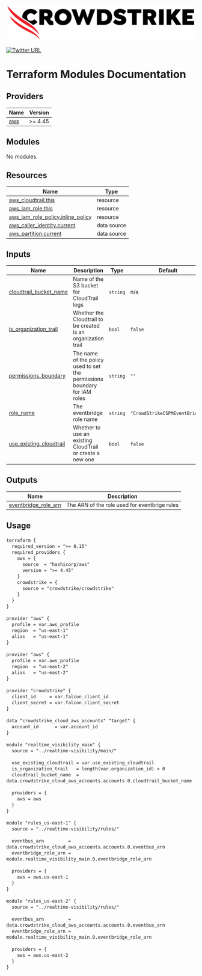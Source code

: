 <!-- BEGIN_TF_DOCS -->
![CrowdStrike FalconPy](https://raw.githubusercontent.com/CrowdStrike/falconpy/main/docs/asset/cs-logo.png)

[![Twitter URL](https://img.shields.io/twitter/url?label=Follow%20%40CrowdStrike&style=social&url=https%3A%2F%2Ftwitter.com%2FCrowdStrike)](https://twitter.com/CrowdStrike)<br/>

# Terraform Modules Documentation

## Providers

| Name | Version |
|------|---------|
| <a name="provider_aws"></a> [aws](#provider\_aws) | >= 4.45 |
## Modules

No modules.
## Resources

| Name | Type |
|------|------|
| [aws_cloudtrail.this](https://registry.terraform.io/providers/hashicorp/aws/latest/docs/resources/cloudtrail) | resource |
| [aws_iam_role.this](https://registry.terraform.io/providers/hashicorp/aws/latest/docs/resources/iam_role) | resource |
| [aws_iam_role_policy.inline_policy](https://registry.terraform.io/providers/hashicorp/aws/latest/docs/resources/iam_role_policy) | resource |
| [aws_caller_identity.current](https://registry.terraform.io/providers/hashicorp/aws/latest/docs/data-sources/caller_identity) | data source |
| [aws_partition.current](https://registry.terraform.io/providers/hashicorp/aws/latest/docs/data-sources/partition) | data source |
## Inputs

| Name | Description | Type | Default | Required |
|------|-------------|------|---------|:--------:|
| <a name="input_cloudtrail_bucket_name"></a> [cloudtrail\_bucket\_name](#input\_cloudtrail\_bucket\_name) | Name of the S3 bucket for CloudTrail logs | `string` | n/a | yes |
| <a name="input_is_organization_trail"></a> [is\_organization\_trail](#input\_is\_organization\_trail) | Whether the Cloudtrail to be created is an organization trail | `bool` | `false` | no |
| <a name="input_permissions_boundary"></a> [permissions\_boundary](#input\_permissions\_boundary) | The name of the policy used to set the permissions boundary for IAM roles | `string` | `""` | no |
| <a name="input_role_name"></a> [role\_name](#input\_role\_name) | The eventbridge role name | `string` | `"CrowdStrikeCSPMEventBridge"` | no |
| <a name="input_use_existing_cloudtrail"></a> [use\_existing\_cloudtrail](#input\_use\_existing\_cloudtrail) | Whether to use an existing CloudTrail or create a new one | `bool` | `false` | no |
## Outputs

| Name | Description |
|------|-------------|
| <a name="output_eventbridge_role_arn"></a> [eventbridge\_role\_arn](#output\_eventbridge\_role\_arn) | The ARN of the role used for eventbrige rules |

## Usage

```hcl
terraform {
  required_version = ">= 0.15"
  required_providers {
    aws = {
      source  = "hashicorp/aws"
      version = ">= 4.45"
    }
    crowdstrike = {
      source = "crowdstrike/crowdstrike"
    }
  }
}

provider "aws" {
  profile = var.aws_profile
  region  = "us-east-1"
  alias   = "us-east-1"
}

provider "aws" {
  profile = var.aws_profile
  region  = "us-east-2"
  alias   = "us-east-2"
}

provider "crowdstrike" {
  client_id     = var.falcon_client_id
  client_secret = var.falcon_client_secret
}

data "crowdstrike_cloud_aws_accounts" "target" {
  account_id      = var.account_id
}

module "realtime_visibility_main" {
  source = "../realtime-visibility/main/"

  use_existing_cloudtrail = var.use_existing_cloudtrail
  is_organization_trail   = length(var.organization_id) > 0
  cloudtrail_bucket_name  = data.crowdstrike_cloud_aws_accounts.accounts.0.cloudtrail_bucket_name

  providers = {
    aws = aws
  }
}

module "rules_us-east-1" {
  source = "../realtime-visibility/rules/"

  eventbus_arn         = data.crowdstrike_cloud_aws_accounts.accounts.0.eventbus_arn
  eventbridge_role_arn = module.realtime_visibility_main.0.eventbridge_role_arn

  providers = {
    aws = aws.us-east-1
  }
}

module "rules_us-east-2" {
  source = "../realtime-visibility/rules/"

  eventbus_arn         = data.crowdstrike_cloud_aws_accounts.accounts.0.eventbus_arn
  eventbridge_role_arn = module.realtime_visibility_main.0.eventbridge_role_arn

  providers = {
    aws = aws.us-east-2
  }
}

```
<!-- END_TF_DOCS -->